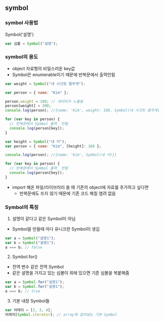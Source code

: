 ## symbol

### symbol 사용법

Symbol('설명')

```javascript
var 심볼 = Symbol("설명");
```

### symbol의 용도

- object 자료형의 비밀스러운 key값
- Symbol은 enumerable이기 때문에 반복문에서 출력안됨

```javascript
var weight = Symbol("내 시크릿 몸무게");

var person = { name: "Kim" };

person.weight = 100; // 데이터가 노출됨
person[weight] = 200;
console.log(person); //{name: 'Kim', weight: 100, Symbol(내 시크릿 몸무게임)}

for (var key in person) {
  // 반복문에서 Symbol 출력  안됨
  console.log(person[key]);
}
```

```javascript
var height = Symbol("내 키");
var person = { name: "Kim", [height]: 160 };

console.log(person); //{name: 'Kim', Symbol(내 키)}}

for (var key in person) {
  // 반복문에서 Symbol 출력  안됨
  console.log(person[key]);
}
```

- import 해온 파일/라이브러리 쓸 때 기존의 object에 자료를 추가하고 싶다면
  - 반복문에도 뜨지 않기 때문에 기존 코드 해칠 염려 없음

### Symbol의 특징

1. 설명이 같다고 같은 Symbol이 아님

- Symbol을 만들때 마다 유니크한 Symbol이 생김

```javascript
var a = Symbol("설명1");
var b = Symbol("설명1");
a === b; // false
```

2. Symbol.for()

- 전역 변수 같은 전역 Symbol
- 같은 설명을 가지고 있는 심볼이 위에 있으면 기존 심볼을 복붙해줌

```javascript
var a = Symbol.for("설명1");
var b = Symbol.for("설명1");
a === b; // true
```

3. 기본 내장 Symbol들

```javascript
var 어레이 = [2, 3, 4];
어레이[Symbol.iterator]; // array에 집어넣는 기본 Symbol
```
